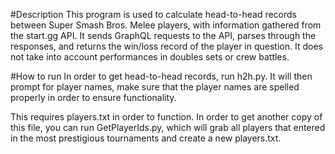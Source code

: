 #Description
This program is used to calculate head-to-head records between Super Smash Bros. Melee players, with information gathered from the start.gg API. It sends GraphQL requests to the API, parses through the responses, and returns the win/loss record of the player in question. It does not take into account performances in doubles sets or crew battles.

#How to run
In order to get head-to-head records, run h2h.py. It will then prompt for player names, make sure that the player names are spelled properly in order to ensure functionality.

This requires players.txt in order to function. In order to get another copy of this file, you can run GetPlayerIds.py, which will grab all players that entered in the most prestigious tournaments and create a new players.txt.
